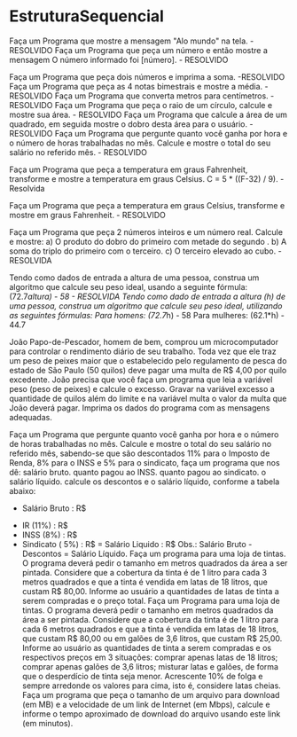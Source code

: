 # EstruturaSequencial

Faça um Programa que mostre a mensagem "Alo mundo" na tela. - RESOLVIDO
Faça um Programa que peça um número e então mostre a mensagem O número informado foi [número]. - RESOLVIDO

Faça um Programa que peça dois números e imprima a soma. -RESOLVIDO
Faça um Programa que peça as 4 notas bimestrais e mostre a média. - RESOLVIDO
Faça um Programa que converta metros para centímetros. - RESOLVIDO
Faça um Programa que peça o raio de um círculo, calcule e mostre sua área. - RESOLVIDO
Faça um Programa que calcule a área de um quadrado, em seguida mostre o dobro desta área para o usuário. -RESOLVIDO
Faça um Programa que pergunte quanto você ganha por hora e o número de horas trabalhadas no mês. 
Calcule e mostre o total do seu salário no referido mês. - RESOLVIDO

Faça um Programa que peça a temperatura em graus Fahrenheit,
transforme e mostre a temperatura em graus Celsius.
C = 5 * ((F-32) / 9). -Resolvida

Faça um Programa que peça a temperatura em graus Celsius, transforme e mostre em graus Fahrenheit. - RESOLVIDO

Faça um Programa que peça 2 números inteiros e um número real. Calcule e mostre:
a) O produto do dobro do primeiro com metade do segundo .
b) A soma do triplo do primeiro com o terceiro.
c) O terceiro elevado ao cubo. - RESOLVIDA

Tendo como dados de entrada a altura de uma pessoa,
 construa um algoritmo que calcule seu peso ideal, usando a seguinte fórmula: (72.7*altura) - 58 - RESOLVIDA
Tendo como dado de entrada a altura (h) de uma pessoa, construa um algoritmo que calcule seu peso ideal, utilizando as seguintes fórmulas:
Para homens: (72.7*h) - 58
Para mulheres: (62.1*h) - 44.7<PAREI AQUI>

João Papo-de-Pescador, homem de bem, comprou um microcomputador para controlar o 
rendimento diário de seu trabalho. Toda vez que ele traz um peso de peixes maior 
que o estabelecido pelo regulamento de pesca do estado de São Paulo (50 quilos)
deve pagar uma multa de R$ 4,00 por quilo excedente.
João precisa que você faça um programa que leia a variável peso (peso de peixes) 
e calcule o excesso.
Gravar na variável excesso a quantidade de quilos além
do limite e na variável multa o valor da multa que João deverá pagar.
 Imprima os dados do programa com as mensagens adequadas.

Faça um Programa que pergunte quanto você ganha por hora e o número de horas trabalhadas no mês. Calcule e mostre o total do seu salário no referido mês, sabendo-se que são descontados 11% para o Imposto de Renda, 8% para o INSS e 5% para o sindicato, faça um programa que nos dê:
salário bruto.
quanto pagou ao INSS.
quanto pagou ao sindicato.
o salário líquido.
calcule os descontos e o salário líquido, conforme a tabela abaixo:
+ Salário Bruto : R$
- IR (11%) : R$
- INSS (8%) : R$
- Sindicato ( 5%) : R$
= Salário Liquido : R$
Obs.: Salário Bruto - Descontos = Salário Líquido.
Faça um programa para uma loja de tintas. O programa deverá pedir o tamanho em metros quadrados da área a ser pintada. Considere que a cobertura da tinta é de 1 litro para cada 3 metros quadrados e que a tinta é vendida em latas de 18 litros, que custam R$ 80,00. Informe ao usuário a quantidades de latas de tinta a serem compradas e o preço total.
Faça um Programa para uma loja de tintas. O programa deverá pedir o tamanho em metros quadrados da área a ser pintada. Considere que a cobertura da tinta é de 1 litro para cada 6 metros quadrados e que a tinta é vendida em latas de 18 litros, que custam R$ 80,00 ou em galões de 3,6 litros, que custam R$ 25,00.
Informe ao usuário as quantidades de tinta a serem compradas e os respectivos preços em 3 situações:
comprar apenas latas de 18 litros;
comprar apenas galões de 3,6 litros;
misturar latas e galões, de forma que o desperdício de tinta seja menor. Acrescente 10% de folga e sempre arredonde os valores para cima, isto é, considere latas cheias.
Faça um programa que peça o tamanho de um arquivo para download (em MB) e a velocidade de um link de Internet (em Mbps), calcule e informe o tempo aproximado de download do arquivo usando este link (em minutos).